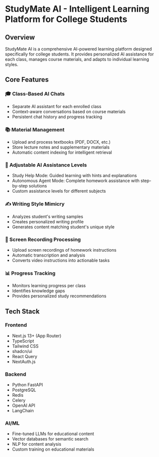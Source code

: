 # StudyMate AI - Intelligent Learning Platform for College Students

## Overview
StudyMate AI is a comprehensive AI-powered learning platform designed specifically for college students. It provides personalized AI assistance for each class, manages course materials, and adapts to individual learning styles.

## Core Features

### 🎓 Class-Based AI Chats
- Separate AI assistant for each enrolled class
- Context-aware conversations based on course materials
- Persistent chat history and progress tracking

### 📚 Material Management
- Upload and process textbooks (PDF, DOCX, etc.)
- Store lecture notes and supplementary materials
- Automatic content indexing for intelligent retrieval

### 🤖 Adjustable AI Assistance Levels
- Study Help Mode: Guided learning with hints and explanations
- Autonomous Agent Mode: Complete homework assistance with step-by-step solutions
- Custom assistance levels for different subjects

### ✍️ Writing Style Mimicry
- Analyzes student's writing samples
- Creates personalized writing profile
- Generates content matching student's unique style

### 🎥 Screen Recording Processing
- Upload screen recordings of homework instructions
- Automatic transcription and analysis
- Converts video instructions into actionable tasks

### 📊 Progress Tracking
- Monitors learning progress per class
- Identifies knowledge gaps
- Provides personalized study recommendations

## Tech Stack

### Frontend
- Next.js 13+ (App Router)
- TypeScript
- Tailwind CSS
- shadcn/ui
- React Query
- NextAuth.js

### Backend
- Python FastAPI
- PostgreSQL
- Redis
- Celery
- OpenAI API
- LangChain

### AI/ML
- Fine-tuned LLMs for educational content
- Vector databases for semantic search
- NLP for content analysis
- Custom training on educational materials